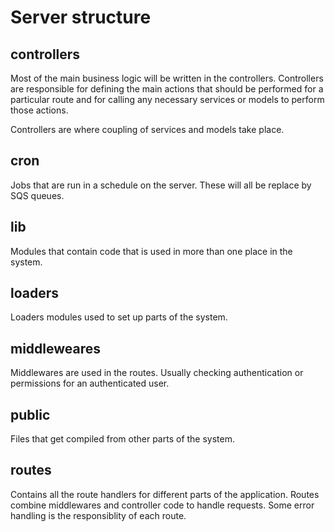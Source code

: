 # Server structure

## controllers

Most of the main business logic will be written in the controllers. Controllers are responsible for defining the main 
actions that should be performed for a particular route and for calling any necessary services or models to perform 
those actions.

Controllers are where coupling of services and models take place.

## cron

Jobs that are run in a schedule on the server. These will all be replace by SQS queues.

## lib

Modules that contain code that is used in more than one place in the system.

## loaders

Loaders modules used to set up parts of the system.

## middleweares

Middlewares are used in the routes. Usually checking authentication or permissions for an authenticated user.

## public

Files that get compiled from other parts of the system.

## routes

Contains all the route handlers for different parts of the application. Routes combine middlewares and controller code 
to handle requests. Some error handling is the responsiblity of each route.
